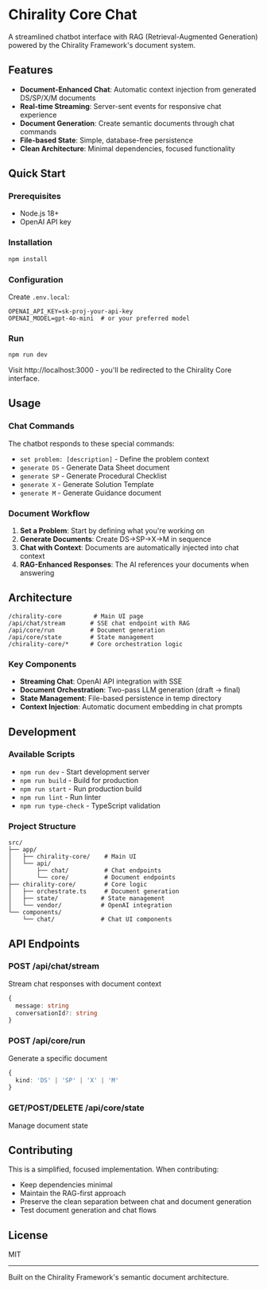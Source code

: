 # Chirality Core Chat

A streamlined chatbot interface with RAG (Retrieval-Augmented Generation) powered by the Chirality Framework's document system.

## Features

- **Document-Enhanced Chat**: Automatic context injection from generated DS/SP/X/M documents
- **Real-time Streaming**: Server-sent events for responsive chat experience  
- **Document Generation**: Create semantic documents through chat commands
- **File-based State**: Simple, database-free persistence
- **Clean Architecture**: Minimal dependencies, focused functionality

## Quick Start

### Prerequisites
- Node.js 18+
- OpenAI API key

### Installation

```bash
npm install
```

### Configuration

Create `.env.local`:
```env
OPENAI_API_KEY=sk-proj-your-api-key
OPENAI_MODEL=gpt-4o-mini  # or your preferred model
```

### Run

```bash
npm run dev
```

Visit http://localhost:3000 - you'll be redirected to the Chirality Core interface.

## Usage

### Chat Commands

The chatbot responds to these special commands:

- `set problem: [description]` - Define the problem context
- `generate DS` - Generate Data Sheet document
- `generate SP` - Generate Procedural Checklist
- `generate X` - Generate Solution Template
- `generate M` - Generate Guidance document

### Document Workflow

1. **Set a Problem**: Start by defining what you're working on
2. **Generate Documents**: Create DS→SP→X→M in sequence
3. **Chat with Context**: Documents are automatically injected into chat context
4. **RAG-Enhanced Responses**: The AI references your documents when answering

## Architecture

```
/chirality-core         # Main UI page
/api/chat/stream       # SSE chat endpoint with RAG
/api/core/run          # Document generation
/api/core/state        # State management
/chirality-core/*      # Core orchestration logic
```

### Key Components

- **Streaming Chat**: OpenAI API integration with SSE
- **Document Orchestration**: Two-pass LLM generation (draft → final)
- **State Management**: File-based persistence in temp directory
- **Context Injection**: Automatic document embedding in chat prompts

## Development

### Available Scripts

- `npm run dev` - Start development server
- `npm run build` - Build for production
- `npm run start` - Run production build
- `npm run lint` - Run linter
- `npm run type-check` - TypeScript validation

### Project Structure

```
src/
├── app/
│   ├── chirality-core/    # Main UI
│   └── api/
│       ├── chat/          # Chat endpoints
│       └── core/          # Document endpoints
├── chirality-core/        # Core logic
│   ├── orchestrate.ts     # Document generation
│   ├── state/            # State management
│   └── vendor/           # OpenAI integration
└── components/
    └── chat/             # Chat UI components
```

## API Endpoints

### POST /api/chat/stream
Stream chat responses with document context

```typescript
{
  message: string
  conversationId?: string
}
```

### POST /api/core/run
Generate a specific document

```typescript
{
  kind: 'DS' | 'SP' | 'X' | 'M'
}
```

### GET/POST/DELETE /api/core/state
Manage document state

## Contributing

This is a simplified, focused implementation. When contributing:
- Keep dependencies minimal
- Maintain the RAG-first approach
- Preserve the clean separation between chat and document generation
- Test document generation and chat flows

## License

MIT

---

Built on the Chirality Framework's semantic document architecture.